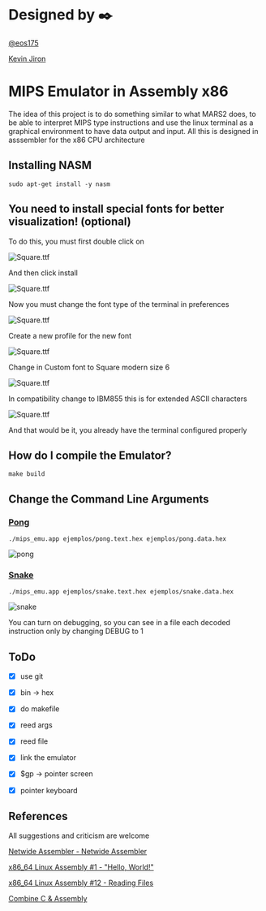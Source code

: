 #  Designed by :black_nib:

[@eos175](https://github.com/eos175)

[Kevin Jiron](https://github.com/kjiron)



#  MIPS Emulator in Assembly x86
The idea of ​​this project is to do something similar to what MARS2 does, to be able to interpret
MIPS type instructions and use the linux terminal as a graphical environment to have
data output and input. All this is designed in asssembler for the x86 CPU architecture 


## Installing NASM

```shell
sudo apt-get install -y nasm
```

## You need to install special fonts for better visualization! (optional)


To do this, you must first double click on

![Square.ttf](res/screen_0.png)

And then click install

![Square.ttf](res/screen_1.png)


Now you must change the font type of the terminal in preferences

![Square.ttf](res/screen_2.png)


Create a new profile for the new font

![Square.ttf](res/screen_3.png)


Change in Custom font to Square modern size 6

![Square.ttf](res/screen_4.png)


In compatibility change to IBM855 this is for extended ASCII characters

![Square.ttf](res/screen_5.png)


And that would be it, you already have the terminal configured properly

## How do I compile the Emulator?

```shell
make build
```

## Change the Command Line Arguments

### [Pong](https://github.com/AndrewHamm/MIPS-Pong)

```shell
./mips_emu.app ejemplos/pong.text.hex ejemplos/pong.data.hex
```
![pong](res/video_1.gif)

### [Snake](https://github.com/Misto423/Assembly-Snake)

```shell
./mips_emu.app ejemplos/snake.text.hex ejemplos/snake.data.hex
```
![snake](res/video_2.gif)


You can turn on debugging, so you can see in a file each decoded instruction only by changing DEBUG to 1


## ToDo

- [x] use git
- [x] bin -> hex
- [x] do makefile
- [x] reed args
- [x] reed file
- [x] link the emulator
- [x] $gp -> pointer screen
- [x] pointer keyboard	



## References

All suggestions and criticism are welcome

[Netwide Assembler - Netwide Assembler](https://es.qwe.wiki/wiki/Netwide_Assembler)

[x86_64 Linux Assembly #1 - "Hello, World!"](https://www.youtube.com/watch?v=VQAKkuLL31g)

[x86_64 Linux Assembly #12 - Reading Files](https://www.youtube.com/watch?v=BljOGzRP_Ws)

[Combine C & Assembly](https://cs.lmu.edu/~ray/notes/nasmtutorial/)

